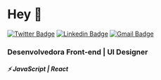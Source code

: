 # Hey 👋

[![Twitter Badge](https://img.shields.io/badge/-@oi_lorenarabelo-1ca0f1?style=flat-square&labelColor=1ca0f1&logo=twitter&logoColor=white&link=https://twitter.com/sakshamtaneja00)](https://twitter.com/oi_lorenarabelo)      [![Linkedin Badge](https://img.shields.io/badge/-olalorenarabelo-blue?style=flat-square&logo=Linkedin&logoColor=white&link=https://www.linkedin.com/in/tanejasaksham/)](https://www.linkedin.com/in/olalorenarabelo/)      [![Gmail Badge](https://img.shields.io/badge/-ola.lorenarabelo@gmail.com-c14438?style=flat-square&logo=Gmail&logoColor=white&link=mailto:ola.lorenarabelo@gmail.com)](mailto:ola.lorenarabelo@gmail.com)

### Desenvolvedora Front-end | UI Designer 

##### ⚡ JavaScript | React

<!--
**lorena-rabelo/lorena-rabelo** is a ✨ _special_ ✨ repository because its `README.md` (this file) appears on your GitHub profile.
## Sobre:raising_hand:
Here are some ideas to get you started:

- 🔭 I’m currently working on ...
- 🌱 I’m currently learning ...
- 👯 I’m looking to collaborate on ...
- 🤔 I’m looking for help with ...
- 💬 Ask me about ...
- 📫 How to reach me: ...
- 😄 Pronouns: ...
- ⚡ Fun fact: ...

## Veja os projetos no ar

[Favela sem corona](http://favelasemcorona.com/)   
[Josi Chocolight](https://www.josichocolight.com/)

## Projetos para estudo   
[Where in the world?](https://countries-api-lorena.netlify.app/)   
[ToDo List](https://todo-lorena-rabelo.netlify.app/)    
[Favela sem corona](http://favelasemcorona.com/)    
[Favela sem corona](http://favelasemcorona.com/)    
-->

